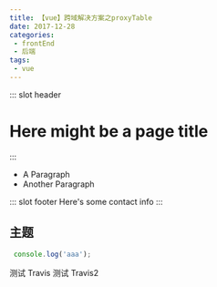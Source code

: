 ```yaml
---
title: 【vue】跨域解决方案之proxyTable
date: 2017-12-28
categories:
 - frontEnd
 - 后端
tags:
 - vue
---
```

::: slot header
# Here might be a page title
:::

- A Paragraph
- Another Paragraph

::: slot footer
Here's some contact info
:::
<!-- more -->

## 主题
```javascript
 console.log('aaa');
```
测试 Travis
测试 Travis2